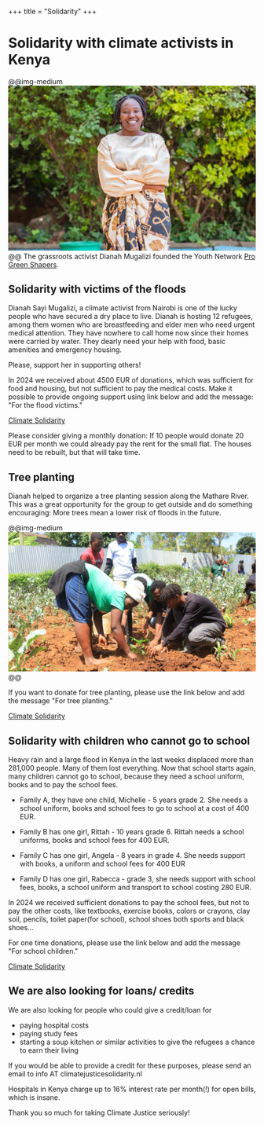 +++
title = "Solidarity"
+++

# Solidarity with climate activists in Kenya
@@img-medium ![alt](/assets/dianah.jpeg) @@
The grassroots activist Dianah Mugalizi founded the Youth Network [Pro Green Shapers](https://youthcollective.restlessdevelopment.org/organisation/pro-green-shapers/). 

## Solidarity with victims of the floods
Dianah Sayi Mugalizi, a climate activist from Nairobi is one of the lucky people who have secured a dry place to live. Dianah is hosting 12 refugees, among them women who are breastfeeding and elder men who need urgent medical attention. They have nowhere to call home now since their homes were carried by water. They dearly need your help with food, basic amenities and emergency housing.

Please, support her in supporting others! 

In 2024 we received about 4500 EUR of donations, which was sufficient for food and housing, but not sufficient to pay the medical costs. Make it possible to provide ongoing support using link below and add the message: "For the flood victims."

[Climate Solidarity](https://bunq.me/climatesolidarity)

Please consider giving a monthly donation: If 10 people would donate 20 EUR per month we could already pay the rent for the small flat. The houses need to be rebuilt, but that will take time.


## Tree planting
Dianah helped to organize a tree planting session along the Mathare River. This was a great opportunity for the group to get outside and do something encouraging: More trees mean a lower risk of floods in the future.

@@img-medium ![alt](/assets/trees.jpeg) @@

If you want to donate for tree planting, please use the link below and add the message "For tree planting."

[Climate Solidarity](https://bunq.me/climatesolidarity)

## Solidarity with children who cannot go to school
Heavy rain and a large flood in Kenya in the last weeks displaced more than 281,000 people. Many of them lost everything. Now that school starts again, many children cannot go to school, because they need a school uniform, books and to pay the school fees.

- Family A, they have one child, Michelle - 5 years grade 2. She needs a school uniform, books and school fees to go to school at a cost of 400 EUR.

- Family B has one girl, Rittah - 10 years grade 6. Rittah needs a school uniforms, books and school fees for 400 EUR.

- Family C has one girl, Angela - 8 years in grade 4. She needs support with books, a uniform and school fees for 400 EUR

- Family D has one girl, Rabecca - grade 3, she needs support with school fees, books, a school uniform and transport to school costing 280 EUR. 

In 2024 we received sufficient donations to pay the school fees, but not to pay the other costs, like textbooks, exercise books, colors or crayons, clay soil, pencils, toilet paper(for school), school shoes both sports and black shoes...

For one time donations, please use the link below and add the message "For school children."

[Climate Solidarity](https://bunq.me/climatesolidarity)

## We are also looking for loans/ credits

We are also looking for people who could give a credit/loan for
- paying hospital costs
- paying study fees
- starting a soup kitchen or similar activities to give the refugees a chance to earn their living

If you would be able to provide a credit for these purposes,
please send an email to info AT climatejusticesolidarity.nl

Hospitals in Kenya charge up to 16% interest rate per month(!)
for open bills, which is insane.

Thank you so much for taking Climate Justice seriously!